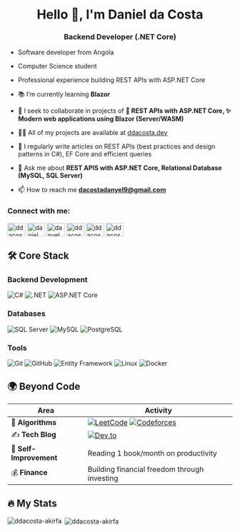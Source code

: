 <h1 align="center">Hello 👋, I'm Daniel da Costa</h1>
<h3 align="center">Backend Developer (.NET Core)</h3>

- Software developer from Angola
- Computer Science student
- Professional experience building REST APIs with ASP.NET Core  
- 📚 I’m currently learning **Blazor**
- 👯 I seek to collaborate in projects of **🚀 REST APIs with ASP.NET Core, ✨ Modern web applications using Blazor (Server/WASM)**
- 👨‍💻 All of my projects are available at [ddacosta.dev](ddacosta.dev)
- 📝 I regularly write articles on REST APIs (best practices and design patterns in C#), EF Core and efficient queries
  
- 💬 Ask me about **REST APIS with ASP.NET Core, Relational Database (MySQL, SQL Server)**
  
- 📫 How to reach me **dacostadanyel9@gmail.com**

<h3 align="left">Connect with me:</h3>
<p align="left">
<a href="https://dev.to/ddacosta_28" target="blank"><img align="center" src="https://raw.githubusercontent.com/rahuldkjain/github-profile-readme-generator/master/src/images/icons/Social/devto.svg" alt="ddacosta_28" height="30" width="40" /></a>
<a href="https://www.linkedin.com/in/danyel-da-costa-3651b7227/" target="blank"><img align="center" src="https://raw.githubusercontent.com/rahuldkjain/github-profile-readme-generator/master/src/images/icons/Social/linked-in-alt.svg" alt="daniel da costa" height="30" width="40" /></a>
<a href="https://fb.com/danyel da costa" target="blank"><img align="center" src="https://raw.githubusercontent.com/rahuldkjain/github-profile-readme-generator/master/src/images/icons/Social/facebook.svg" alt="danyel da costa" height="30" width="40" /></a>
<a href="https://medium.com/ddacosta_28" target="blank"><img align="center" src="https://raw.githubusercontent.com/rahuldkjain/github-profile-readme-generator/master/src/images/icons/Social/medium.svg" alt="ddacosta_28" height="30" width="40" /></a>
<a href="https://codeforces.com/profile/ddacosta" target="blank"><img align="center" src="https://raw.githubusercontent.com/rahuldkjain/github-profile-readme-generator/master/src/images/icons/Social/codeforces.svg" alt="ddacosta" height="30" width="40" /></a>
<a href="https://www.leetcode.com/ddacosta" target="blank"><img align="center" src="https://raw.githubusercontent.com/rahuldkjain/github-profile-readme-generator/master/src/images/icons/Social/leet-code.svg" alt="ddacosta" height="30" width="40" /></a>
</p>

## 🛠️ Core Stack

### Backend Development
![C#](https://img.shields.io/badge/C%23-239120?style=for-the-badge&logo=c-sharp&logoColor=white)
![.NET](https://img.shields.io/badge/.NET-512BD4?style=for-the-badge&logo=dotnet&logoColor=white)
![ASP.NET Core](https://img.shields.io/badge/ASP.NET_Core-512BD4?style=for-the-badge&logo=.net&logoColor=white)

### Databases
![SQL Server](https://img.shields.io/badge/Microsoft_SQL_Server-CC2927?style=for-the-badge&logo=microsoft-sql-server&logoColor=white)
![MySQL](https://img.shields.io/badge/MySQL-4479A1?style=for-the-badge&logo=mysql&logoColor=white)
![PostgreSQL](https://img.shields.io/badge/PostgreSQL-316192?style=for-the-badge&logo=postgresql&logoColor=white)

### Tools
![Git](https://img.shields.io/badge/GIT-E44C30?style=for-the-badge&logo=git&logoColor=white)
![GitHub](https://img.shields.io/badge/GitHub-181717?style=for-the-badge&logo=github&logoColor=white)
![Entity Framework](https://img.shields.io/badge/Entity_Framework-512BD4?style=for-the-badge&logo=.net&logoColor=white)
![Linux](https://img.shields.io/badge/Linux-FCC624?style=for-the-badge&logo=linux&logoColor=black)
![Docker](https://img.shields.io/badge/Docker-2496ED?style=for-the-badge&logo=docker&logoColor=white)

###

## 🌍 Beyond Code
| Area | Activity |
|------|----------|
| 🧠 **Algorithms** | [![LeetCode](https://img.shields.io/badge/LeetCode-000?style=flat&logo=LeetCode&logoColor=#FFA116)](https://leetcode.com/yourprofile/) [![Codeforces](https://img.shields.io/badge/Codeforces-1F8ACB?style=flat&logo=Codeforces&logoColor=white)](https://codeforces.com/profile/yourprofile) |
| ✍️ **Tech Blog** | [![Dev.to](https://img.shields.io/badge/dev.to-0A0A0A?style=flat&logo=dev.to&logoColor=white)](https://dev.to/yourprofile) |
| 🌱 **Self-Improvement** | Reading 1 book/month on productivity |
| 💰 **Finance** | Building financial freedom through investing |

###

## 🔥   My Stats

<p><img align="left" src="https://github-readme-stats.vercel.app/api/top-langs?username=ddacosta-akirfa&show_icons=true&locale=en&layout=compact" alt="ddacosta-akirfa" /></p>

<p>&nbsp;<img align="center" src="https://github-readme-stats.vercel.app/api?username=ddacosta-akirfa&show_icons=true&locale=en" alt="ddacosta-akirfa" /></p>
